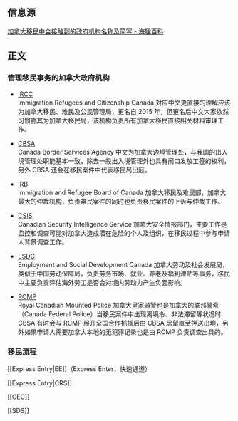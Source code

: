 
## 信息源

[加拿大移民中会接触到的政府机构名称及简写 - 海狸百科](https://www.hailibk.com/knowledge/department-abbreviation/)

## 正文

### 管理移民事务的加拿大政府机构

-   [IRCC](https://hailibk.com/knowledge-base/immigration-refugees-an-citizenship-canadaircc/)  
    Immigration Refugees and Citizenship Canada 对应中文更直接的理解应该为加拿大移民、难民及公民管理局，更名自 2015 年，但更名后中文大家依然习惯称其为加拿大移民局，该机构负责所有加拿大移民直接相关材料审理工作。

-   [CBSA](https://hailibk.com/knowledge-base/cbsa-canada-border-services-agency/)  
    Canada Border Services Agency 中文为加拿大边境管理处，与我国的出入境管理处职能基本一致，除去一般出入境管理外也具有闸口发放工签的权利，另外 CBSA 还会在移民案件中代表移民局出庭。

-   [IRB](https://hailibk.com/knowledge-base/irb/)  
    Immigration and Refugee Board of Canada 加拿大移民及难民部，加拿大最大的仲裁机构，负责难民案件的同时也负责移民案件的上诉与仲裁工作。  
    
-   [CSIS](https://hailibk.com/knowledge-base/canadian-security-intelligence-service/)  
    Canadian Security Intelligence Service 加拿大安全情报部门，主要工作是监控和调查可能对加拿大造成潜在危险的个人及组织，在移民过程中参与申请人背景调查工作。  
    
-   [ESDC](https://hailibk.com/knowledge-base/esdc/)  
    Employment and Social Development Canada 加拿大劳动及社会发展局，类似于中国劳动保障局，负责劳务市场、就业、养老及福利津贴等事务，移民中主要负责评估海外劳工是否会对境内劳动力产生负面影响。  
    
-   [RCMP](https://www.rcmp-grc.gc.ca/en)  
    Royal Canadian Mounted Police 加拿大皇家骑警也是加拿大的联邦警察（Canada Federal Police）当移民案件中出现离境令、非法滞留等状况时 CBSA 有时会与 RCMP 展开全国合作抓捕后由 CBSA 居留直至押送出境，另外如果申请人需要加拿大本地的无犯罪记录也是由 RCMP 负责调查出具的。

### 移民流程

[[Express Entry|EE]]（Express Enter，快速通道）

[[Express Entry|CRS]]

[[CEC]]

[[SDS]]

### 

